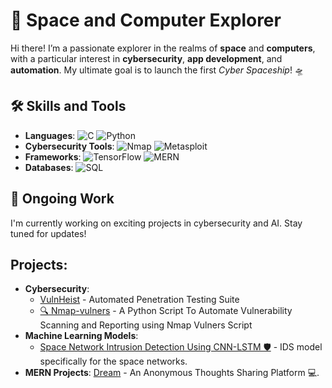 # 🚀 Space and Computer Explorer

Hi there! I’m a passionate explorer in the realms of **space** and **computers**, with a particular interest in **cybersecurity**, **app development**, and **automation**. My ultimate goal is to launch the first *Cyber Spaceship*! 🛸

## 🛠️ Skills and Tools
- **Languages**: ![C](https://img.shields.io/badge/-C-%2300599C?style=flat-square&logo=C&logoColor=white) ![Python](https://img.shields.io/badge/-Python-%233776AB?style=flat-square&logo=python&logoColor=white)
- **Cybersecurity Tools**: ![Nmap](https://img.shields.io/badge/-Nmap-%2300599C?style=flat-square&logo=nmap) ![Metasploit](https://img.shields.io/badge/-Metasploit-%23AD48B0?style=flat-square&logo=metasploit)
- **Frameworks**: ![TensorFlow](https://img.shields.io/badge/-TensorFlow-%23FF6F00?style=flat-square&logo=tensorflow) ![MERN](https://img.shields.io/badge/-MERN-%23FFFFFF?style=flat-square&logo=react)
- **Databases**: ![SQL](https://img.shields.io/badge/-SQL-%23447788?style=flat-square&logo=postgresql)

## 🚧 Ongoing Work
I'm currently working on exciting projects in cybersecurity and AI. Stay tuned for updates!

## Projects:
- **Cybersecurity**:
  - [VulnHeist](https://github.com/Organisation-404/VulnHeist) - Automated Penetration Testing Suite
  - [🔍 Nmap-vulners](https://github.com/sivasakthi037/nmap-vulners) - A Python Script To Automate Vulnerability Scanning and Reporting using Nmap Vulners Script
- **Machine Learning Models**: 
  - [Space Network Intrusion Detection Using CNN-LSTM 🛡️](https://github.com/sivasakthi037/space-network-intrusion-detection) - IDS model specifically for the space networks.
- **MERN Projects**: [Dream](https://github.com/sivasakthi037/Dream) - An Anonymous Thoughts Sharing Platform 💻.